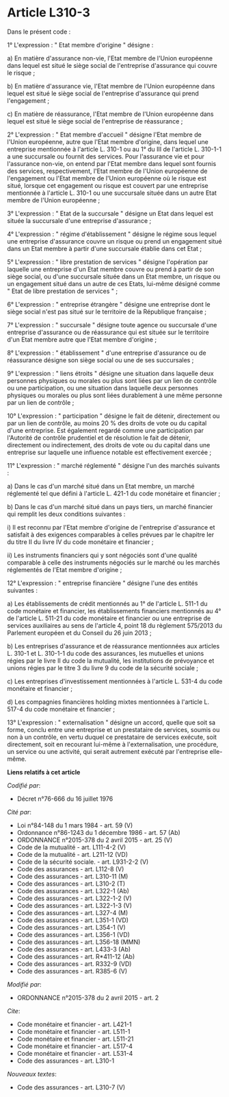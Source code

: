 # Article L310-3

Dans le présent code : 

1° L'expression : " Etat membre d'origine " désigne : 

a) En matière d'assurance non-vie, l'Etat membre de l'Union européenne dans lequel est situé le siège social de l'entreprise
d'assurance qui couvre le risque ; 

b) En matière d'assurance vie, l'Etat membre de l'Union européenne dans lequel est situé le siège social de l'entreprise
d'assurance qui prend l'engagement ; 

c) En matière de réassurance, l'Etat membre de l'Union européenne dans lequel est situé le siège social de l'entreprise de
réassurance ; 

2° L'expression : " Etat membre d'accueil " désigne l'Etat membre de l'Union européenne, autre que l'Etat membre d'origine,
dans lequel une entreprise mentionnée à l'article L. 310-1 ou au 1° du III de l'article L. 310-1-1 a une succursale ou
fournit des services. Pour l'assurance vie et pour l'assurance non-vie, on entend par l'Etat membre dans lequel sont fournis
des services, respectivement, l'Etat membre de l'Union européenne de l'engagement ou l'Etat membre de l'Union européenne où
le risque est situé, lorsque cet engagement ou risque est couvert par une entreprise mentionnée à l'article L. 310-1 ou une
succursale située dans un autre Etat membre de l'Union européenne ; 

3° L'expression : " Etat de la succursale " désigne un Etat dans lequel est située la succursale d'une entreprise
d'assurance ; 

4° L'expression : " régime d'établissement " désigne le régime sous lequel une entreprise d'assurance couvre un risque ou
prend un engagement situé dans un Etat membre à partir d'une succursale établie dans cet Etat ; 

5° L'expression : " libre prestation de services " désigne l'opération par laquelle une entreprise d'un Etat membre couvre ou
prend à partir de son siège social, ou d'une succursale située dans un Etat membre, un risque ou un engagement situé dans un
autre de ces Etats, lui-même désigné comme " Etat de libre prestation de services " ; 

6° L'expression : " entreprise étrangère " désigne une entreprise dont le siège social n'est pas situé sur le territoire de
la République française ; 

7° L'expression : " succursale " désigne toute agence ou succursale d'une entreprise d'assurance ou de réassurance qui est
située sur le territoire d'un Etat membre autre que l'Etat membre d'origine ; 

8° L'expression : " établissement " d'une entreprise d'assurance ou de réassurance désigne son siège social ou une de ses
succursales ; 

9° L'expression : " liens étroits " désigne une situation dans laquelle deux personnes physiques ou morales ou plus sont
liées par un lien de contrôle ou une participation, ou une situation dans laquelle deux personnes physiques ou morales ou
plus sont liées durablement à une même personne par un lien de contrôle ; 

10° L'expression : " participation " désigne le fait de détenir, directement ou par un lien de contrôle, au moins 20 % des
droits de vote ou du capital d'une entreprise. Est également regardé comme une participation par l'Autorité de contrôle
prudentiel et de résolution le fait de détenir, directement ou indirectement, des droits de vote ou du capital dans une
entreprise sur laquelle une influence notable est effectivement exercée ; 

11° L'expression : " marché réglementé " désigne l'un des marchés suivants : 

a) Dans le cas d'un marché situé dans un Etat membre, un marché réglementé tel que défini à l'article L. 421-1 du code
monétaire et financier ; 

b) Dans le cas d'un marché situé dans un pays tiers, un marché financier qui remplit les deux conditions suivantes : 

i) Il est reconnu par l'Etat membre d'origine de l'entreprise d'assurance et satisfait à des exigences comparables à celles
prévues par le chapitre Ier du titre II du livre IV du code monétaire et financier ; 

ii) Les instruments financiers qui y sont négociés sont d'une qualité comparable à celle des instruments négociés sur le
marché ou les marchés réglementés de l'Etat membre d'origine ; 

12° L'expression : " entreprise financière " désigne l'une des entités suivantes : 

a) Les établissements de crédit mentionnés au 1° de l'article L. 511-1 du code monétaire et financier, les établissements
financiers mentionnés au 4° de l'article L. 511-21 du code monétaire et financier ou une entreprise de services auxiliaires
au sens de l'article 4, point 18 du règlement 575/2013 du Parlement européen et du Conseil du 26 juin 2013 ; 

b) Les entreprises d'assurance et de réassurance mentionnées aux articles L. 310-1 et  L. 310-1-1  du code des assurances,
les mutuelles et unions régies par le livre II du code la mutualité, les institutions de prévoyance et unions régies par le
titre 3 du livre 9 du code de la sécurité sociale ; 

c) Les entreprises d'investissement mentionnées à l'article L. 531-4 du code monétaire et financier ; 

d) Les compagnies financières holding mixtes mentionnées à l'article L. 517-4 du code monétaire et financier ; 

13° L'expression : " externalisation " désigne un accord, quelle que soit sa forme, conclu entre une entreprise et un
prestataire de services, soumis ou non à un contrôle, en vertu duquel ce prestataire de services exécute, soit directement,
soit en recourant lui-même à l'externalisation, une procédure, un service ou une activité, qui serait autrement exécuté par
l'entreprise elle-même.

**Liens relatifs à cet article**

_Codifié par_:

  - Décret n°76-666 du 16 juillet 1976

_Cité par_:

  - Loi n°84-148 du 1 mars 1984 - art. 59 (V)
  - Ordonnance n°86-1243 du 1 décembre 1986 - art. 57 (Ab)
  - ORDONNANCE n°2015-378 du 2 avril 2015 - art. 25 (V)
  - Code de la mutualité - art. L111-4-2 (V)
  - Code de la mutualité - art. L211-12 (VD)
  - Code de la sécurité sociale. - art. L931-2-2 (V)
  - Code des assurances - art. L112-8 (V)
  - Code des assurances - art. L310-11 (M)
  - Code des assurances - art. L310-2 (T)
  - Code des assurances - art. L322-1 (Ab)
  - Code des assurances - art. L322-1-2 (V)
  - Code des assurances - art. L322-1-3 (V)
  - Code des assurances - art. L327-4 (M)
  - Code des assurances - art. L351-1 (VD)
  - Code des assurances - art. L354-1 (V)
  - Code des assurances - art. L356-1 (VD)
  - Code des assurances - art. L356-18 (MMN)
  - Code des assurances - art. L433-3 (Ab)
  - Code des assurances - art. R*411-12 (Ab)
  - Code des assurances - art. R332-9 (VD)
  - Code des assurances - art. R385-6 (V)

_Modifié par_:

  - ORDONNANCE n°2015-378 du 2 avril 2015 - art. 2

_Cite_:

  - Code monétaire et financier - art. L421-1
  - Code monétaire et financier - art. L511-1
  - Code monétaire et financier - art. L511-21
  - Code monétaire et financier - art. L517-4
  - Code monétaire et financier - art. L531-4
  - Code des assurances - art. L310-1

_Nouveaux textes_:

  - Code des assurances - art. L310-7 (V)
